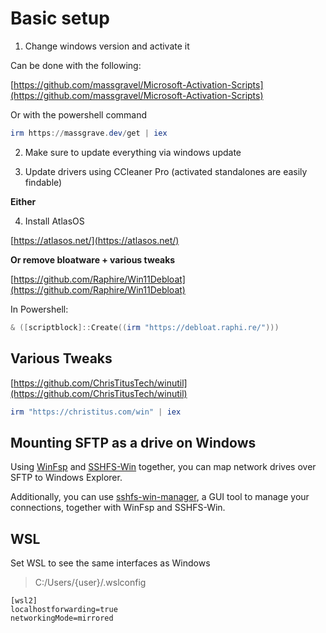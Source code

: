 # Basic setup

1. Change windows version and activate it

Can be done with the following:

[https://github.com/massgravel/Microsoft-Activation-Scripts](https://github.com/massgravel/Microsoft-Activation-Scripts)

Or with the powershell command

```powershell
irm https://massgrave.dev/get | iex
```

2. Make sure to update everything via windows update

3. Update drivers using CCleaner Pro (activated standalones are easily findable)

**Either**

4. Install AtlasOS

[https://atlasos.net/](https://atlasos.net/)

**Or remove bloatware + various tweaks**

[https://github.com/Raphire/Win11Debloat](https://github.com/Raphire/Win11Debloat)

In Powershell:

```powershell
& ([scriptblock]::Create((irm "https://debloat.raphi.re/")))
```

## Various Tweaks

[https://github.com/ChrisTitusTech/winutil](https://github.com/ChrisTitusTech/winutil)

```powershell
irm "https://christitus.com/win" | iex
```
## Mounting SFTP as a drive on Windows

Using [WinFsp](https://github.com/billziss-gh/winfsp) and [SSHFS-Win](https://github.com/billziss-gh/sshfs-win) together, you can map network drives over SFTP to Windows Explorer.

Additionally, you can use [sshfs-win-manager](https://github.com/evsar3/sshfs-win-manager), a GUI tool to manage your connections, together with WinFsp and SSHFS-Win.

## WSL

Set WSL to see the same interfaces as Windows

> C:/Users/{user}/.wslconfig

```
[wsl2]
localhostforwarding=true
networkingMode=mirrored
```
